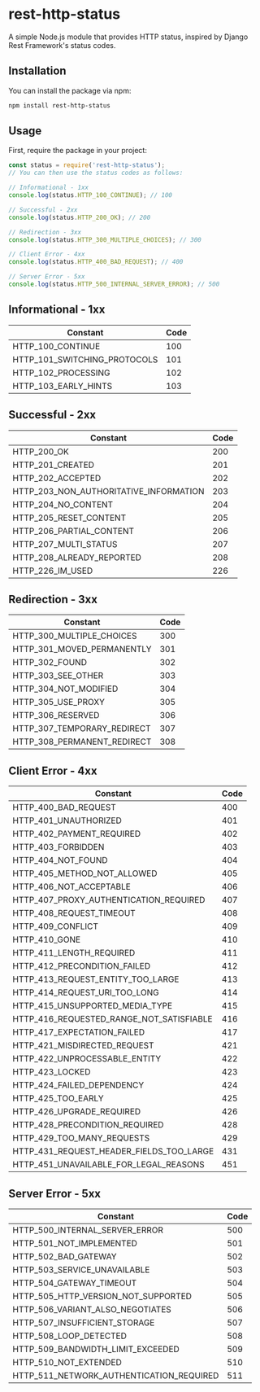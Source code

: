 # rest-http-status

A simple Node.js module that provides HTTP status, inspired by Django Rest Framework's status codes.

## Installation

You can install the package via npm:

```bash
npm install rest-http-status
```

## Usage

First, require the package in your project:

```javascript
const status = require('rest-http-status');
// You can then use the status codes as follows:

// Informational - 1xx
console.log(status.HTTP_100_CONTINUE); // 100

// Successful - 2xx
console.log(status.HTTP_200_OK); // 200

// Redirection - 3xx
console.log(status.HTTP_300_MULTIPLE_CHOICES); // 300

// Client Error - 4xx
console.log(status.HTTP_400_BAD_REQUEST); // 400

// Server Error - 5xx
console.log(status.HTTP_500_INTERNAL_SERVER_ERROR); // 500
```

## Informational - 1xx

| Constant                                  | Code |
| ----------------------------------------- | ---- |
| HTTP_100_CONTINUE                         | 100  |
| HTTP_101_SWITCHING_PROTOCOLS              | 101  |
| HTTP_102_PROCESSING                       | 102  |
| HTTP_103_EARLY_HINTS                      | 103  |

## Successful - 2xx

| Constant                                  | Code |
| ----------------------------------------- | ---- |
| HTTP_200_OK                               | 200  |
| HTTP_201_CREATED                          | 201  |
| HTTP_202_ACCEPTED                         | 202  |
| HTTP_203_NON_AUTHORITATIVE_INFORMATION    | 203  |
| HTTP_204_NO_CONTENT                       | 204  |
| HTTP_205_RESET_CONTENT                    | 205  |
| HTTP_206_PARTIAL_CONTENT                  | 206  |
| HTTP_207_MULTI_STATUS                     | 207  |
| HTTP_208_ALREADY_REPORTED                 | 208  |
| HTTP_226_IM_USED                          | 226  |

## Redirection - 3xx

| Constant                                  | Code |
| ----------------------------------------- | ---- |
| HTTP_300_MULTIPLE_CHOICES                 | 300  |
| HTTP_301_MOVED_PERMANENTLY                | 301  |
| HTTP_302_FOUND                            | 302  |
| HTTP_303_SEE_OTHER                        | 303  |
| HTTP_304_NOT_MODIFIED                     | 304  |
| HTTP_305_USE_PROXY                        | 305  |
| HTTP_306_RESERVED                         | 306  |
| HTTP_307_TEMPORARY_REDIRECT               | 307  |
| HTTP_308_PERMANENT_REDIRECT               | 308  |

## Client Error - 4xx

| Constant                                  | Code |
| ----------------------------------------- | ---- |
| HTTP_400_BAD_REQUEST                      | 400  |
| HTTP_401_UNAUTHORIZED                     | 401  |
| HTTP_402_PAYMENT_REQUIRED                 | 402  |
| HTTP_403_FORBIDDEN                        | 403  |
| HTTP_404_NOT_FOUND                        | 404  |
| HTTP_405_METHOD_NOT_ALLOWED               | 405  |
| HTTP_406_NOT_ACCEPTABLE                   | 406  |
| HTTP_407_PROXY_AUTHENTICATION_REQUIRED    | 407  |
| HTTP_408_REQUEST_TIMEOUT                  | 408  |
| HTTP_409_CONFLICT                         | 409  |
| HTTP_410_GONE                             | 410  |
| HTTP_411_LENGTH_REQUIRED                  | 411  |
| HTTP_412_PRECONDITION_FAILED              | 412  |
| HTTP_413_REQUEST_ENTITY_TOO_LARGE         | 413  |
| HTTP_414_REQUEST_URI_TOO_LONG             | 414  |
| HTTP_415_UNSUPPORTED_MEDIA_TYPE           | 415  |
| HTTP_416_REQUESTED_RANGE_NOT_SATISFIABLE  | 416  |
| HTTP_417_EXPECTATION_FAILED               | 417  |
| HTTP_421_MISDIRECTED_REQUEST              | 421  |
| HTTP_422_UNPROCESSABLE_ENTITY             | 422  |
| HTTP_423_LOCKED                           | 423  |
| HTTP_424_FAILED_DEPENDENCY                | 424  |
| HTTP_425_TOO_EARLY                        | 425  |
| HTTP_426_UPGRADE_REQUIRED                 | 426  |
| HTTP_428_PRECONDITION_REQUIRED            | 428  |
| HTTP_429_TOO_MANY_REQUESTS                | 429  |
| HTTP_431_REQUEST_HEADER_FIELDS_TOO_LARGE  | 431  |
| HTTP_451_UNAVAILABLE_FOR_LEGAL_REASONS    | 451  |

## Server Error - 5xx

| Constant                                  | Code |
| ----------------------------------------- | ---- |
| HTTP_500_INTERNAL_SERVER_ERROR            | 500  |
| HTTP_501_NOT_IMPLEMENTED                  | 501  |
| HTTP_502_BAD_GATEWAY                      | 502  |
| HTTP_503_SERVICE_UNAVAILABLE              | 503  |
| HTTP_504_GATEWAY_TIMEOUT                  | 504  |
| HTTP_505_HTTP_VERSION_NOT_SUPPORTED       | 505  |
| HTTP_506_VARIANT_ALSO_NEGOTIATES          | 506  |
| HTTP_507_INSUFFICIENT_STORAGE             | 507  |
| HTTP_508_LOOP_DETECTED                    | 508  |
| HTTP_509_BANDWIDTH_LIMIT_EXCEEDED         | 509  |
| HTTP_510_NOT_EXTENDED                     | 510  |
| HTTP_511_NETWORK_AUTHENTICATION_REQUIRED  | 511  |

